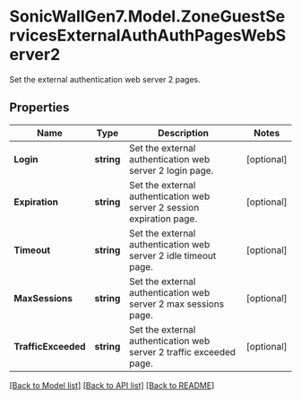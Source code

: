 # SonicWallGen7.Model.ZoneGuestServicesExternalAuthAuthPagesWebServer2
Set the external authentication web server 2 pages.

## Properties

Name | Type | Description | Notes
------------ | ------------- | ------------- | -------------
**Login** | **string** | Set the external authentication web server 2 login page. | [optional] 
**Expiration** | **string** | Set the external authentication web server 2 session expiration page. | [optional] 
**Timeout** | **string** | Set the external authentication web server 2 idle timeout page. | [optional] 
**MaxSessions** | **string** | Set the external authentication web server 2 max sessions page. | [optional] 
**TrafficExceeded** | **string** | Set the external authentication web server 2 traffic exceeded page. | [optional] 

[[Back to Model list]](../README.md#documentation-for-models) [[Back to API list]](../README.md#documentation-for-api-endpoints) [[Back to README]](../README.md)

